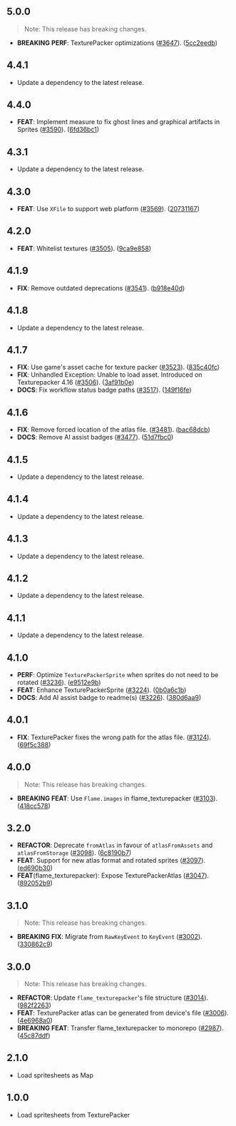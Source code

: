 ## 5.0.0

> Note: This release has breaking changes.

 - **BREAKING** **PERF**: TexturePacker optimizations ([#3647](https://github.com/flame-engine/flame/issues/3647)). ([5cc2eedb](https://github.com/flame-engine/flame/commit/5cc2eedb1cb17f249c97889ba924e763f83d774e))

## 4.4.1

 - Update a dependency to the latest release.

## 4.4.0

 - **FEAT**: Implement measure to fix ghost lines and graphical artifacts in Sprites ([#3590](https://github.com/flame-engine/flame/issues/3590)). ([6fd36bc1](https://github.com/flame-engine/flame/commit/6fd36bc1d883d61621806fba54a792dc6924c4e8))

## 4.3.1

 - Update a dependency to the latest release.

## 4.3.0

 - **FEAT**: Use `XFile` to support web platform ([#3569](https://github.com/flame-engine/flame/issues/3569)). ([20731167](https://github.com/flame-engine/flame/commit/20731167e8574e98d784b9734dbcee9ba6e6aa88))

## 4.2.0

 - **FEAT**: Whitelist textures ([#3505](https://github.com/flame-engine/flame/issues/3505)). ([9ca9e858](https://github.com/flame-engine/flame/commit/9ca9e858442031cf91798e0fe09cbadc232b3900))

## 4.1.9

 - **FIX**: Remove outdated deprecations ([#3541](https://github.com/flame-engine/flame/issues/3541)). ([b918e40d](https://github.com/flame-engine/flame/commit/b918e40d0ce14b89ba9b5c82aed8ff51d6f549c3))

## 4.1.8

 - Update a dependency to the latest release.

## 4.1.7

 - **FIX**: Use game's asset cache for texture packer ([#3523](https://github.com/flame-engine/flame/issues/3523)). ([835c40fc](https://github.com/flame-engine/flame/commit/835c40fc6bbc81218fe5c7d321a4a81e1853cf85))
 - **FIX**: Unhandled Exception: Unable to load asset. Introduced on Texturepacker 4.16 ([#3506](https://github.com/flame-engine/flame/issues/3506)). ([3af91b0e](https://github.com/flame-engine/flame/commit/3af91b0e6cbb28c0862317d572dde5f659592c2b))
 - **DOCS**: Fix workflow status badge paths ([#3517](https://github.com/flame-engine/flame/issues/3517)). ([149f16fe](https://github.com/flame-engine/flame/commit/149f16fe29f1fb14b3612964b2226c9c5c7daf95))

## 4.1.6

 - **FIX**: Remove forced location of the atlas file. ([#3481](https://github.com/flame-engine/flame/issues/3481)). ([bac68dcb](https://github.com/flame-engine/flame/commit/bac68dcbb95ec420c1401e32e60adf42dc338695))
 - **DOCS**: Remove AI assist badges ([#3477](https://github.com/flame-engine/flame/issues/3477)). ([51d7fbc0](https://github.com/flame-engine/flame/commit/51d7fbc06d88adec2e0238c9c4738893b807ec80))

## 4.1.5

 - Update a dependency to the latest release.

## 4.1.4

 - Update a dependency to the latest release.

## 4.1.3

 - Update a dependency to the latest release.

## 4.1.2

 - Update a dependency to the latest release.

## 4.1.1

 - Update a dependency to the latest release.

## 4.1.0

 - **PERF**: Optimize `TexturePackerSprite` when sprites do not need to be rotated ([#3236](https://github.com/flame-engine/flame/issues/3236)). ([e9512e9b](https://github.com/flame-engine/flame/commit/e9512e9b28188476d5956e875430f1ef195f5882))
 - **FEAT**: Enhance TexturePackerSprite ([#3224](https://github.com/flame-engine/flame/issues/3224)). ([0b0a6c1b](https://github.com/flame-engine/flame/commit/0b0a6c1bacfca8772d1b9518e9433d994e68bae1))
 - **DOCS**: Add AI assist badge to readme(s) ([#3226](https://github.com/flame-engine/flame/issues/3226)). ([380d6aa9](https://github.com/flame-engine/flame/commit/380d6aa946d6b852c55f4ebbfce53d2087287fa2))

## 4.0.1

 - **FIX**: TexturePacker fixes the wrong path for the atlas file. ([#3124](https://github.com/flame-engine/flame/issues/3124)). ([69f5c388](https://github.com/flame-engine/flame/commit/69f5c388ce4e0a64ba5f7331a596777a9eab1e40))

## 4.0.0

> Note: This release has breaking changes.

 - **BREAKING** **FEAT**: Use `Flame.images` in flame_texturepacker ([#3103](https://github.com/flame-engine/flame/issues/3103)). ([418cc578](https://github.com/flame-engine/flame/commit/418cc578053d969a4a5c3789b1713b9e1a4b3bdd))

## 3.2.0

 - **REFACTOR**: Deprecate `fromAtlas` in favour of `atlasFromAssets` and `atlasFromStorage` ([#3098](https://github.com/flame-engine/flame/issues/3098)). ([6c8190b7](https://github.com/flame-engine/flame/commit/6c8190b7215671e7d6e1e271b6aac2a9723ec20d))
 - **FEAT**: Support for new atlas format and rotated sprites ([#3097](https://github.com/flame-engine/flame/issues/3097)). ([ed690b30](https://github.com/flame-engine/flame/commit/ed690b3048924749f829c7c44156e258bf4ab3e7))
 - **FEAT**(flame_texturepacker): Expose TexturePackerAtlas ([#3047](https://github.com/flame-engine/flame/issues/3047)). ([892052b9](https://github.com/flame-engine/flame/commit/892052b99a21a8e371c4163e1e1918fd187c6e11))

## 3.1.0

> Note: This release has breaking changes.

 - **BREAKING** **FIX**: Migrate from `RawKeyEvent` to `KeyEvent` ([#3002](https://github.com/flame-engine/flame/issues/3002)). ([330862c9](https://github.com/flame-engine/flame/commit/330862c98ecc7ed8d94e7cae0c34cd5781da0007))

## 3.0.0

> Note: This release has breaking changes.

 - **REFACTOR**: Update `flame_texturepacker`'s file structure ([#3014](https://github.com/flame-engine/flame/issues/3014)). ([982f2263](https://github.com/flame-engine/flame/commit/982f2263daae882fb456e750298c874b77c5471b))
 - **FEAT**: TexturePacker atlas can be generated from device's file ([#3006](https://github.com/flame-engine/flame/issues/3006)). ([4e6968a0](https://github.com/flame-engine/flame/commit/4e6968a05c659aae09e9f613870c6e5b326f4b44))
 - **BREAKING** **FEAT**: Transfer flame_texturepacker to monorepo ([#2987](https://github.com/flame-engine/flame/issues/2987)). ([45c87ddf](https://github.com/flame-engine/flame/commit/45c87ddfb668b035f095cdc17f1a4b7662a3ae11))

## 2.1.0

 - Load spritesheets as Map

## 1.0.0

 - Load spritesheets from TexturePacker
